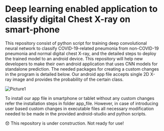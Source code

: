 # Deep learning enabled application to classify digital Chest X-ray on smart-phone

This repository consist of python script for training deep convolutional neural network to classify COVID-19-related pneumonia from non-COVID-19 pneumonia and normal digital chest X-ray, and the detailed steps to deploy the trained model to an android device. This repository will help new developers to make their own android application that uses CNN models for standalone prediction. The needed packages for creating a custom changes in the program is detailed below. Our android app file accepts single 2D X-ray image and provides the probability of the certain class.

![Picture1](https://user-images.githubusercontent.com/56223140/196255032-e9f0a4a8-33e6-4c41-a487-353d016e1d17.png)

To install our app file in smartphone or tablet without any custom changes refer the installation steps in folder app_file. However, in case of introducing user based custom changes in executable files all necessary modification needed to be made in the provided android-studio and python scripts.


:disappointed: This repository is under construction. Not ready for use!
